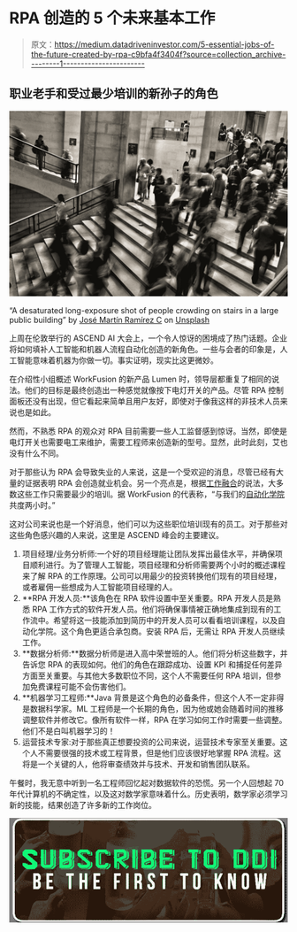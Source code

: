 # RPA 创造的 5 个未来基本工作

> 原文：<https://medium.datadriveninvestor.com/5-essential-jobs-of-the-future-created-by-rpa-c9bfa4f3404f?source=collection_archive---------1----------------------->

## 职业老手和受过最少培训的新孙子的角色

![](img/242c78c473f0c675e448fd72917c270e.png)

“A desaturated long-exposure shot of people crowding on stairs in a large public building” by [José Martín Ramírez C](https://unsplash.com/@martinirc?utm_source=medium&utm_medium=referral) on [Unsplash](https://unsplash.com?utm_source=medium&utm_medium=referral)

上周在伦敦举行的 ASCEND AI 大会上，一个令人惊讶的困境成了热门话题。企业将如何填补人工智能和机器人流程自动化创造的新角色。一些与会者的印象是，人工智能意味着机器为你做一切。事实证明，现实比这更微妙。

在介绍性小组概述 WorkFusion 的新产品 Lumen 时，领导层都重复了相同的说法。他们的目标是最终创造出一种感觉就像按下电灯开关的产品。尽管 RPA 控制面板还没有出现，但它看起来简单且用户友好，即使对于像我这样的非技术人员来说也是如此。

然而，不熟悉 RPA 的观众对 RPA 目前需要一些人工监督感到惊讶。当然，即使是电灯开关也需要电工来维护，需要工程师来创造新的型号。显然，此时此刻，艾也没有什么不同。

对于那些认为 RPA 会导致失业的人来说，这是一个受欢迎的消息，尽管已经有大量的证据表明 RPA 会创造就业机会。另一个亮点是，根据[工作融合](https://www.workfusion.com/?utm_source=Medium&utm_medium=Blog&utm_campaign=Aleksandra%252520Bulatskaya&utm_content=5%252520Essential%252520Jobs%252520of%252520the%252520Future%252520Created%252520by%252520RPA)的说法，大多数这些工作只需要最少的培训。据 WorkFusion 的代表称，“与我们的[自动化学院](https://automationacademy.com/?utm_source=Medium&utm_medium=Blog&utm_campaign=Aleksandra%252520Bulatskaya&utm_content=5%252520Essential%252520Jobs%252520of%252520the%252520Future%252520Created%252520by%252520RPA)共度两小时。”

这对公司来说也是一个好消息，他们可以为这些职位培训现有的员工。对于那些对这些角色感兴趣的人来说，这里是 ASCEND 峰会的主要建议。

1.  项目经理/业务分析师:一个好的项目经理能让团队发挥出最佳水平，并确保项目顺利进行。为了管理人工智能，项目经理和分析师需要两个小时的概述课程来了解 RPA 的工作原理。公司可以用最少的投资转换他们现有的项目经理，或者雇佣一些想成为人工智能项目经理的人。
2.  **RPA 开发人员:**该角色在 RPA 软件设置中至关重要。RPA 开发人员是熟悉 RPA 工作方式的软件开发人员。他们将确保事情被正确地集成到现有的工作流中。希望将这一技能添加到简历中的开发人员可以看看培训课程，以及自动化学院。这个角色更适合承包商。安装 RPA 后，无需让 RPA 开发人员继续工作。
3.  **数据分析师:**数据分析师是进入高中荣誉班的人。他们将分析这些数字，并告诉您 RPA 的表现如何。他们的角色在跟踪成功、设置 KPI 和捕捉任何差异方面至关重要。与其他大多数职位不同，这个人不需要任何 RPA 培训，但参加免费课程可能不会伤害他们。
4.  **机器学习工程师:**Java 背景是这个角色的必备条件，但这个人不一定非得是数据科学家。ML 工程师是一个长期的角色，因为他或她会随着时间的推移调整软件并修改它。像所有软件一样，RPA 在学习如何工作时需要一些调整。他们不是白叫机器学习的！
5.  运营技术专家:对于那些真正想要投资的公司来说，运营技术专家至关重要。这个人不需要很强的技术或工程背景，但是他们应该很好地掌握 RPA 流程。这将是一个关键的人，他将审查绩效并与技术、开发和销售团队联系。

午餐时，我无意中听到一名工程师回忆起对数据软件的恐慌。另一个人回想起 70 年代计算机的不确定性，以及这对数学家意味着什么。历史表明，数学家必须学习新的技能，结果创造了许多新的工作岗位。

[![](img/77a7e9c7cd800c68bee06b751e8aed70.png)](http://eepurl.com/dw5NFP)